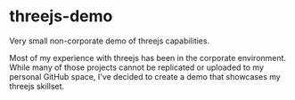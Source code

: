 # threejs-demo
Very small non-corporate demo of threejs capabilities.

Most of my experience with threejs has been in the corporate environment. While many of those projects cannot be replicated or uploaded to my personal GitHub space, I've decided to create a demo that showcases my threejs skillset.